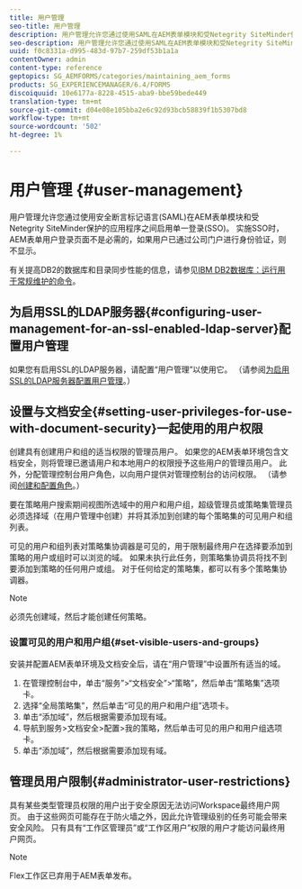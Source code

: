 ```yaml
---
title: 用户管理
seo-title: 用户管理
description: 用户管理允许您通过使用SAML在AEM表单模块和受Netegrity SiteMinder保护的应用程序之间启用SSO。 此文档提供有关用户管理的更多信息。
seo-description: 用户管理允许您通过使用SAML在AEM表单模块和受Netegrity SiteMinder保护的应用程序之间启用SSO。 此文档提供有关用户管理的更多信息。
uuid: f0c8331a-d995-483d-97b7-259df53b1a1a
contentOwner: admin
content-type: reference
geptopics: SG_AEMFORMS/categories/maintaining_aem_forms
products: SG_EXPERIENCEMANAGER/6.4/FORMS
discoiquuid: 10e6177a-8228-4515-aba9-bbe59bede449
translation-type: tm+mt
source-git-commit: d04e08e105bba2e6c92d93bcb58839f1b5307bd8
workflow-type: tm+mt
source-wordcount: '502'
ht-degree: 1%

---
```



# 用户管理 {#user-management}

用户管理允许您通过使用安全断言标记语言(SAML)在AEM表单模块和受Netegrity SiteMinder保护的应用程序之间启用单一登录(SSO)。 实施SSO时，AEM表单用户登录页面不是必需的，如果用户已通过公司门户进行身份验证，则不显示。

有关提高DB2的数据库和目录同步性能的信息，请参见[IBM DB2数据库：运行用于常规维护的命令](/help/forms/using/admin-help/ibm-db2-database-running-commands.md#ibm-db2-database-running-commands-for-regular-maintenance)。

## 为启用SSL的LDAP服务器{#configuring-user-management-for-an-ssl-enabled-ldap-server}配置用户管理

如果您有启用SSL的LDAP服务器，请配置“用户管理”以使用它。 （请参阅[为启用SSL的LDAP服务器配置用户管理](/help/forms/using/admin-help/configure-user-management-ssl-enabled.md#configure-user-management-for-an-ssl-enabled-ldap-server)。）

## 设置与文档安全{#setting-user-privileges-for-use-with-document-security}一起使用的用户权限

创建具有创建用户和组的适当权限的管理员用户。 如果您的AEM表单环境包含文档安全，则将管理已邀请用户和本地用户的权限授予这些用户的管理员用户。 此外，分配管理控制台用户角色，以向用户提供对管理控制台的访问权限。 （请参阅[创建和配置角色](/help/forms/using/admin-help/creating-configuring-roles.md#creating-and-configuring-roles)。）

要在策略用户搜索期间视图所选域中的用户和用户组，超级管理员或策略集管理员必须选择域（在用户管理中创建）并将其添加到创建的每个策略集的可见用户和组列表。

可见的用户和组列表对策略集协调器是可见的，用于限制最终用户在选择要添加到策略的用户或组时可以浏览的域。 如果未执行此任务，则策略集协调员将找不到要添加到策略的任何用户或组。 对于任何给定的策略集，都可以有多个策略集协调器。

>[!NOTE]
>
>必须先创建域，然后才能创建任何策略。

### 设置可见的用户和用户组{#set-visible-users-and-groups}

安装并配置AEM表单环境及文档安全后，请在“用户管理”中设置所有适当的域。

1. 在管理控制台中，单击“服务”>“文档安全”>“策略”，然后单击“策略集”选项卡。
1. 选择“全局策略集”，然后单击“可见的用户和用户组”选项卡。
1. 单击“添加域”，然后根据需要添加现有域。
1. 导航到服务>文档安全>配置>我的策略，然后单击可见的用户和用户组选项卡。
1. 单击“添加域”，然后根据需要添加现有域。

## 管理员用户限制{#administrator-user-restrictions}

具有某些类型管理员权限的用户出于安全原因无法访问Workspace最终用户网页。 由于这些网页可能存在于防火墙之外，因此允许管理级别的任务可能会带来安全风险。 只有具有“工作区管理员”或“工作区用户”权限的用户才能访问最终用户网页。

>[!NOTE]
>
>Flex工作区已弃用于AEM表单发布。

